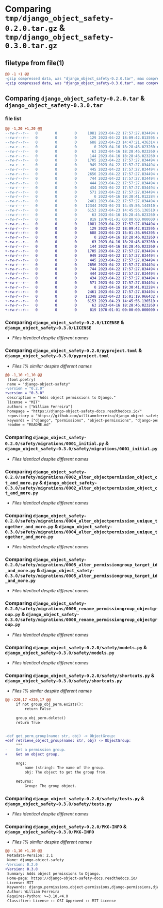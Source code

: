 # Comparing `tmp/django_object_safety-0.2.0.tar.gz` & `tmp/django_object_safety-0.3.0.tar.gz`

## filetype from file(1)

```diff
@@ -1 +1 @@
-gzip compressed data, was "django_object_safety-0.2.0.tar", max compression
+gzip compressed data, was "django_object_safety-0.3.0.tar", max compression
```

## Comparing `django_object_safety-0.2.0.tar` & `django_object_safety-0.3.0.tar`

### file list

```diff
@@ -1,20 +1,20 @@
--rw-r--r--   0        0        0     1081 2023-04-22 17:57:27.834494 django_object_safety-0.2.0/LICENSE
--rw-r--r--   0        0        0      129 2023-04-22 18:09:42.813595 django_object_safety-0.2.0/README.md
--rw-r--r--   0        0        0      688 2023-04-23 14:47:21.436314 django_object_safety-0.2.0/pyproject.toml
--rw-r--r--   0        0        0        0 2023-04-16 18:28:46.023260 django_object_safety-0.2.0/safety/__init__.py
--rw-r--r--   0        0        0       63 2023-04-16 18:28:46.023260 django_object_safety-0.2.0/safety/admin.py
--rw-r--r--   0        0        0      144 2023-04-16 18:28:46.023260 django_object_safety-0.2.0/safety/apps.py
--rw-r--r--   0        0        0     1705 2023-04-22 17:57:27.834494 django_object_safety-0.2.0/safety/migrations/0001_initial.py
--rw-r--r--   0        0        0      949 2023-04-22 17:57:27.834494 django_object_safety-0.2.0/safety/migrations/0002_alter_objectpermission_object_ct_and_more.py
--rw-r--r--   0        0        0      445 2023-04-22 17:57:27.834494 django_object_safety-0.2.0/safety/migrations/0003_alter_objectpermission_options.py
--rw-r--r--   0        0        0     2656 2023-04-22 17:57:27.834494 django_object_safety-0.2.0/safety/migrations/0004_alter_objectpermission_unique_together_and_more.py
--rw-r--r--   0        0        0      744 2023-04-22 17:57:27.834494 django_object_safety-0.2.0/safety/migrations/0005_alter_permissiongroup_target_id_and_more.py
--rw-r--r--   0        0        0      444 2023-04-22 17:57:27.834494 django_object_safety-0.2.0/safety/migrations/0006_alter_objectpermission_options.py
--rw-r--r--   0        0        0      434 2023-04-22 17:57:27.834494 django_object_safety-0.2.0/safety/migrations/0007_alter_objectpermission_options.py
--rw-r--r--   0        0        0      571 2023-04-22 17:57:27.834494 django_object_safety-0.2.0/safety/migrations/0008_rename_permissiongroup_objectgroup.py
--rw-r--r--   0        0        0        0 2023-04-16 19:30:41.012284 django_object_safety-0.2.0/safety/migrations/__init__.py
--rw-r--r--   0        0        0     2461 2023-04-22 17:57:27.834494 django_object_safety-0.2.0/safety/models.py
--rw-r--r--   0        0        0    12344 2023-04-23 14:45:56.144510 django_object_safety-0.2.0/safety/shortcuts.py
--rw-r--r--   0        0        0     6153 2023-04-23 14:45:56.136510 django_object_safety-0.2.0/safety/tests.py
--rw-r--r--   0        0        0       63 2023-04-16 18:28:46.023260 django_object_safety-0.2.0/safety/views.py
--rw-r--r--   0        0        0      819 1970-01-01 00:00:00.000000 django_object_safety-0.2.0/PKG-INFO
+-rw-r--r--   0        0        0     1081 2023-04-22 17:57:27.834494 django_object_safety-0.3.0/LICENSE
+-rw-r--r--   0        0        0      129 2023-04-22 18:09:42.813595 django_object_safety-0.3.0/README.md
+-rw-r--r--   0        0        0      688 2023-04-23 15:01:36.694395 django_object_safety-0.3.0/pyproject.toml
+-rw-r--r--   0        0        0        0 2023-04-16 18:28:46.023260 django_object_safety-0.3.0/safety/__init__.py
+-rw-r--r--   0        0        0       63 2023-04-16 18:28:46.023260 django_object_safety-0.3.0/safety/admin.py
+-rw-r--r--   0        0        0      144 2023-04-16 18:28:46.023260 django_object_safety-0.3.0/safety/apps.py
+-rw-r--r--   0        0        0     1705 2023-04-22 17:57:27.834494 django_object_safety-0.3.0/safety/migrations/0001_initial.py
+-rw-r--r--   0        0        0      949 2023-04-22 17:57:27.834494 django_object_safety-0.3.0/safety/migrations/0002_alter_objectpermission_object_ct_and_more.py
+-rw-r--r--   0        0        0      445 2023-04-22 17:57:27.834494 django_object_safety-0.3.0/safety/migrations/0003_alter_objectpermission_options.py
+-rw-r--r--   0        0        0     2656 2023-04-22 17:57:27.834494 django_object_safety-0.3.0/safety/migrations/0004_alter_objectpermission_unique_together_and_more.py
+-rw-r--r--   0        0        0      744 2023-04-22 17:57:27.834494 django_object_safety-0.3.0/safety/migrations/0005_alter_permissiongroup_target_id_and_more.py
+-rw-r--r--   0        0        0      444 2023-04-22 17:57:27.834494 django_object_safety-0.3.0/safety/migrations/0006_alter_objectpermission_options.py
+-rw-r--r--   0        0        0      434 2023-04-22 17:57:27.834494 django_object_safety-0.3.0/safety/migrations/0007_alter_objectpermission_options.py
+-rw-r--r--   0        0        0      571 2023-04-22 17:57:27.834494 django_object_safety-0.3.0/safety/migrations/0008_rename_permissiongroup_objectgroup.py
+-rw-r--r--   0        0        0        0 2023-04-16 19:30:41.012284 django_object_safety-0.3.0/safety/migrations/__init__.py
+-rw-r--r--   0        0        0     2461 2023-04-22 17:57:27.834494 django_object_safety-0.3.0/safety/models.py
+-rw-r--r--   0        0        0    12348 2023-04-23 15:01:19.966432 django_object_safety-0.3.0/safety/shortcuts.py
+-rw-r--r--   0        0        0     6153 2023-04-23 14:45:56.136510 django_object_safety-0.3.0/safety/tests.py
+-rw-r--r--   0        0        0       63 2023-04-16 18:28:46.023260 django_object_safety-0.3.0/safety/views.py
+-rw-r--r--   0        0        0      819 1970-01-01 00:00:00.000000 django_object_safety-0.3.0/PKG-INFO
```

### Comparing `django_object_safety-0.2.0/LICENSE` & `django_object_safety-0.3.0/LICENSE`

 * *Files identical despite different names*

### Comparing `django_object_safety-0.2.0/pyproject.toml` & `django_object_safety-0.3.0/pyproject.toml`

 * *Files 1% similar despite different names*

```diff
@@ -1,10 +1,10 @@
 [tool.poetry]
 name = "django-object-safety"
-version = "0.2.0"
+version = "0.3.0"
 description = "Adds object permissions to Django."
 license = "MIT"
 authors = ["William Ferreira"]
 homepage = "https://django-object-safety-docs.readthedocs.io/"
 repository = "https://github.com/williammferreira/django-object-safety/"
 keywords = ["django", "permissions", "object-permissions", "django-permissions", "django-object-permissions"]
 readme = "README.md"
```

### Comparing `django_object_safety-0.2.0/safety/migrations/0001_initial.py` & `django_object_safety-0.3.0/safety/migrations/0001_initial.py`

 * *Files identical despite different names*

### Comparing `django_object_safety-0.2.0/safety/migrations/0002_alter_objectpermission_object_ct_and_more.py` & `django_object_safety-0.3.0/safety/migrations/0002_alter_objectpermission_object_ct_and_more.py`

 * *Files identical despite different names*

### Comparing `django_object_safety-0.2.0/safety/migrations/0004_alter_objectpermission_unique_together_and_more.py` & `django_object_safety-0.3.0/safety/migrations/0004_alter_objectpermission_unique_together_and_more.py`

 * *Files identical despite different names*

### Comparing `django_object_safety-0.2.0/safety/migrations/0005_alter_permissiongroup_target_id_and_more.py` & `django_object_safety-0.3.0/safety/migrations/0005_alter_permissiongroup_target_id_and_more.py`

 * *Files identical despite different names*

### Comparing `django_object_safety-0.2.0/safety/migrations/0008_rename_permissiongroup_objectgroup.py` & `django_object_safety-0.3.0/safety/migrations/0008_rename_permissiongroup_objectgroup.py`

 * *Files identical despite different names*

### Comparing `django_object_safety-0.2.0/safety/models.py` & `django_object_safety-0.3.0/safety/models.py`

 * *Files identical despite different names*

### Comparing `django_object_safety-0.2.0/safety/shortcuts.py` & `django_object_safety-0.3.0/safety/shortcuts.py`

 * *Files 1% similar despite different names*

```diff
@@ -220,17 +220,17 @@
     if not group_obj_perm.exists():
         return False
 
     group_obj_perm.delete()
     return True
 
 
-def get_perm_group(name: str, obj) -> ObjectGroup:
+def retrieve_object_group(name: str, obj) -> ObjectGroup:
     """
-    Get a permission group.
+    Get an object group.
 
     Args:
         name (string): The name of the group.
         obj: The object to get the group from.
 
     Returns:
         Group: The group object.
```

### Comparing `django_object_safety-0.2.0/safety/tests.py` & `django_object_safety-0.3.0/safety/tests.py`

 * *Files identical despite different names*

### Comparing `django_object_safety-0.2.0/PKG-INFO` & `django_object_safety-0.3.0/PKG-INFO`

 * *Files 1% similar despite different names*

```diff
@@ -1,10 +1,10 @@
 Metadata-Version: 2.1
 Name: django-object-safety
-Version: 0.2.0
+Version: 0.3.0
 Summary: Adds object permissions to Django.
 Home-page: https://django-object-safety-docs.readthedocs.io/
 License: MIT
 Keywords: django,permissions,object-permissions,django-permissions,django-object-permissions
 Author: William Ferreira
 Requires-Python: >=3.10,<4.0
 Classifier: License :: OSI Approved :: MIT License
```

